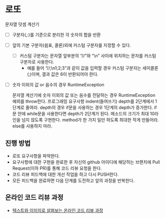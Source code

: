 # 로또
문자열 덧셈 계산기
- [ ] 구분자(,:)를 기준으로 분리한 각 숫자의 합을 반환
- [ ] 앞의 기본 구분자(쉼표, 콜론)외에 커스텀 구분자를 지정할 수 있다.
  - [ ] 커스텀 구분자는 문자열 앞부분의 “//”와 “\n” 사이에 위치하는 문자를 커스텀 구분자로 사용한다.
    - 예를 들어 “//;\n1;2;3”과 같이 값을 입력할 경우 커스텀 구분자는 세미콜론(;)이며, 결과 값은 6이 반환되어야 한다.
- [ ] 숫자 이외의 값 or 음수의 경우 RuntimeException

  
    
  문자열 계산기에 숫자 이외의 값 또는 음수를 전달하는 경우 RuntimeException 예외를 throw한다.
  프로그래밍 요구사항
  indent(들여쓰기) depth를 2단계에서 1단계로 줄여라.
  depth의 경우 if문을 사용하는 경우 1단계의 depth가 증가한다. if문 안에 while문을 사용한다면 depth가 2단계가 된다.
  메소드의 크기가 최대 10라인을 넘지 않도록 구현한다.
  method가 한 가지 일만 하도록 최대한 작게 만들어라.
  else를 사용하지 마라.

## 진행 방법
* 로또 요구사항을 파악한다.
* 요구사항에 대한 구현을 완료한 후 자신의 github 아이디에 해당하는 브랜치에 Pull Request(이하 PR)를 통해 코드 리뷰 요청을 한다.
* 코드 리뷰 피드백에 대한 개선 작업을 하고 다시 PUSH한다.
* 모든 피드백을 완료하면 다음 단계를 도전하고 앞의 과정을 반복한다.

## 온라인 코드 리뷰 과정
* [텍스트와 이미지로 살펴보는 온라인 코드 리뷰 과정](https://github.com/next-step/nextstep-docs/tree/master/codereview)
